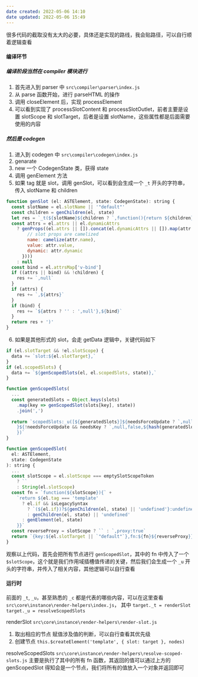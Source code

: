 ```yaml
---
date created: 2022-05-06 14:10
date updated: 2022-05-06 15:49
---
```


很多代码的截取没有太大的必要，具体还是实现的路线，我会贴路径，可以自行顺着逻辑查看

#### 编译环节

##### 编译阶段当然在 compiler 模块进行

1. 首先进入到 parser 中 `src\compiler\parser\index.js`
2. 从 parse 函数开始，进行 parseHTML 的操作
3. 调用 closeElement 后，实现 processElement
4. 可以看到实现了 processSlotContent 和 processSlotOutlet，前者主要是设置 slotScope 和 slotTarget，后者是设置 slotName，这些属性都是后面需要使用的内容

##### 然后是 codegen

1. 进入到 codegen 中 `src\compiler\codegen\index.js`
2. genarate
3. new 一个 CodegenState 类，获得 state
4. 调用 genElement 方法
5. 如果 tag 就是 slot，调用 genSlot，可以看到会生成一个 `_t` 开头的字符串，传入 slotName 和 children

```js
function genSlot (el: ASTElement, state: CodegenState): string {
  const slotName = el.slotName || '"default"'
  const children = genChildren(el, state)
  let res = `_t(${slotName}${children ? `,function(){return ${children}}` : ''}`
  const attrs = el.attrs || el.dynamicAttrs
    ? genProps((el.attrs || []).concat(el.dynamicAttrs || []).map(attr => ({
        // slot props are camelized
        name: camelize(attr.name),
        value: attr.value,
        dynamic: attr.dynamic
      })))
    : null
  const bind = el.attrsMap['v-bind']
  if ((attrs || bind) && !children) {
    res += `,null`
  }
  if (attrs) {
    res += `,${attrs}`
  }
  if (bind) {
    res += `${attrs ? '' : ',null'},${bind}`
  }
  return res + ')'
}
```

6. 如果是其他形式的 slot，会走 getData 逻辑中，关键代码如下

```js
if (el.slotTarget && !el.slotScope) {
  data += `slot:${el.slotTarget},`
}
if (el.scopedSlots) {
  data += `${genScopedSlots(el, el.scopedSlots, state)},`
}

function genScopedSlots(
  ...
  const generatedSlots = Object.keys(slots)
    .map(key => genScopedSlot(slots[key], state))
    .join(',')
    
  return `scopedSlots:_u([${generatedSlots}]${needsForceUpdate ? `,null,true` : ``
    }${!needsForceUpdate && needsKey ? `,null,false,${hash(generatedSlots)}` : ``
    })`
}

function genScopedSlot(
  el: ASTElement,
  state: CodegenState
): string {
  ... 
  const slotScope = el.slotScope === emptySlotScopeToken
    ? ``
    : String(el.slotScope)
  const fn = `function(${slotScope}){` +
    `return ${el.tag === 'template'
      ? el.if && isLegacySyntax
        ? `(${el.if})?${genChildren(el, state) || 'undefined'}:undefined`
        : genChildren(el, state) || 'undefined'
      : genElement(el, state)
    }}`
  const reverseProxy = slotScope ? `` : `,proxy:true`
  return `{key:${el.slotTarget || `"default"`},fn:${fn}${reverseProxy}}`
}

```

观察以上代码，首先会把所有节点进行 `genScopedSlot`，其中的 fn 中传入了一个 `$slotScope`，这个就是我们作用域插槽值传递的关键，然后我们会生成一个 `_u` 开头的字符串，并传入了相关内容，其他逻辑可以自行查看

#### 运行时

前面的 `_t`, `_u`，甚至熟悉的 `_c` 都是代表的哪些内容，可以在这里查看 `src\core\instance\render-helpers\index.js`， 其中
`target._t = renderSlot`
`target._u = resolveScopedSlots`

renderSlot `src\core\instance\render-helpers\render-slot.js`

1. 取出相应的节点    赋值涉及值的判断，可以自行查看其优先级
2. 创建节点 `this.$createElement('template', { slot: target }, nodes)`

resolveScopedSlots `src\core\instance\render-helpers\resolve-scoped-slots.js`
主要是执行了其中的所有 fn 函数，其返回的值可以通过上方的 genScopedSlot 得知会是一个节点，我们将所有的值放入一个对象并返回即可
